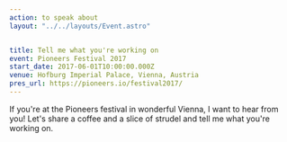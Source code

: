 ```yaml
---
action: to speak about
layout: "../../layouts/Event.astro"


title: Tell me what you're working on
event: Pioneers Festival 2017
start_date: 2017-06-01T10:00:00.000Z
venue: Hofburg Imperial Palace, Vienna, Austria
pres_url: https://pioneers.io/festival2017/
---
```


If you're at the Pioneers festival in wonderful Vienna, I want to hear from you! Let's share a coffee and a slice of strudel and tell me what you're working on.
